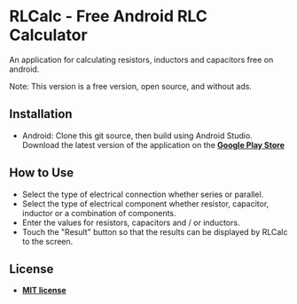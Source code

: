 # RLCalc - Free Android RLC Calculator

An application for calculating resistors, inductors and capacitors free on android.

Note: This version is a free version, open source, and without ads.

## Installation

- Android: Clone this git source, then build using Android Studio. Download the latest version of the application on the  **[Google Play Store](https://play.google.com/store/apps/details?id=com.ams64.rlcalc)**

## How to Use

- Select the type of electrical connection whether series or parallel.
- Select the type of electrical component whether resistor, capacitor, inductor or a combination of components.
- Enter the values for resistors, capacitors and / or inductors.
- Touch the "Result" button so that the results can be displayed by RLCalc to the screen.

## License

- **[MIT license](http://opensource.org/licenses/mit-license.php)**
